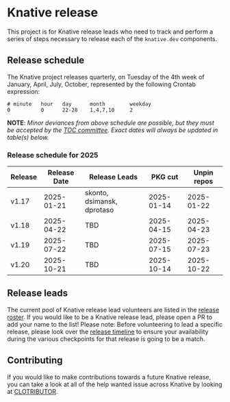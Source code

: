 # Knative release

This project is for Knative release leads who need to track and perform a series of steps necessary to release each of the `knative.dev` components.

## Release schedule

The Knative project releases quarterly, on Tuesday of the 4th week of January, April, July, October, represented by the following Crontab expression:

```
# minute   hour   day      month        weekday
0          0      22-28    1,4,7,10     2
```

**NOTE**: *Minor deviances from above schedule are possible, but they must be accepted by the [TOC committee](https://github.com/knative/community/blob/main/TECH-OVERSIGHT-COMMITTEE.md). Exact dates will always be updated in table(s) below.*

### Release schedule for 2025

| Release | Release Date | Release Leads                                                     | PKG cut    | Unpin repos |
|---------|--------------|-------------------------------------------------------------------|------------|-------------|
| v1.17   | 2025-01-21   | skonto, dsimansk, dprotaso                                        | 2025-01-14 | 2025-01-22  |
| v1.18   | 2025-04-22   | TBD                                                               | 2025-04-15 | 2025-04-23  |
| v1.19   | 2025-07-22   | TBD                                                               | 2025-07-15 | 2025-07-23  |
| v1.20   | 2025-10-21   | TBD                                                               | 2025-10-14 | 2025-10-22  |


## Release leads
The current pool of Knative release lead volunteers are listed in the [release roster](./ROSTER.md). If you would like to be a Knative release lead, please open a PR to add your name to the list! Please note: Before volunteering to lead a specific release, please look over the [release timeline](TIMELINE.md) to ensure your availability during the various checkpoints for that release is going to be a match.

## Contributing

If you would like to make contributions towards a future Knative release, you can take a look at all of the help wanted issue across Knative by looking
at [CLOTRIBUTOR](https://clotributor.dev/search?project=knative&page=1).
